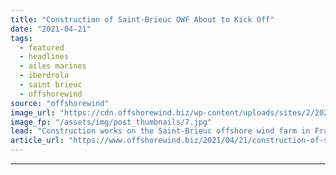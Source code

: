 ```yaml
---
title: "Construction of Saint-Brieuc OWF About to Kick Off"
date: "2021-04-21"
tags: 
  - featured
  - headlines
  - ailes marines
  - iberdrola
  - saint brieuc
  - offshorewind
source: "offshorewind"
image_url: "https://cdn.offshorewind.biz/wp-content/uploads/sites/2/2021/04/21101506/Aeolus-installation-vessel-credit-Van-Oord1.jpg"
image_fp: "/assets/img/post_thumbnails/7.jpg"
lead: "Construction works on the Saint-Brieuc offshore wind farm in France will begin on 3"
article_url: "https://www.offshorewind.biz/2021/04/21/construction-of-saint-brieuc-owf-about-to-kick-off/"
---
```


---
